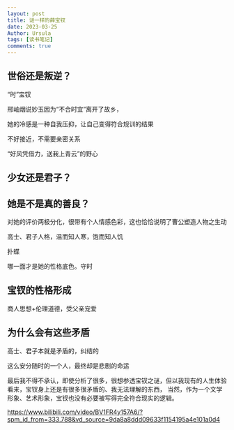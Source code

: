 ```yaml
---
layout: post
title: 谜一样的薛宝钗
date: 2023-03-25
Author: Ursula 
tags: [读书笔记]
comments: true
--- 
```


## 世俗还是叛逆？

“时”宝钗

邢岫烟说妙玉因为“不合时宜”离开了故乡，

她的冷感是一种自我压抑，让自己变得符合规训的结果

不好接近，不需要亲密关系

“好风凭借力，送我上青云”的野心

## 少女还是君子？

## 她是不是真的善良？

对她的评价两极分化，很带有个人情感色彩，这也恰恰说明了曹公塑造人物之生动

高士、君子人格，温而知人寒，饱而知人饥

扑蝶

哪一面才是她的性格底色。守时

## 宝钗的性格形成

商人思想+伦理道德，受父亲宠爱

## 为什么会有这些矛盾

高士、君子本就是矛盾的，纠结的

这么安分随时的一个人，最终却是悲剧的命运

最后我不得不承认，即使分析了很多，很想参透宝钗之谜，但以我现有的人生体验看来，宝钗身上还是有很多很矛盾的、我无法理解的东西，
当然，作为一个文学形象、艺术形象，宝钗也没有必要被写得完全符合现实的逻辑。

https://www.bilibili.com/video/BV1FR4y157A6/?spm_id_from=333.788&vd_source=9da8a8ddd09633f1154195a4e101a0d4
